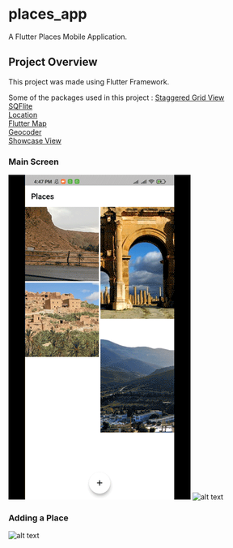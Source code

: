 # places_app

A Flutter Places Mobile Application.

## Project Overview

This project was made using Flutter Framework.

Some of the packages used in this project :
[Staggered Grid View](https://pub.dev/packages/flutter_staggered_grid_view)<br/>
[SQFlite](https://pub.dev/packages/sqflite)<br/>
[Location](https://pub.dev/packages/location)<br/>
[Flutter Map](https://pub.dev/packages/flutter_map)<br/>
[Geocoder](https://pub.dev/packages/geocoder)<br/>
[Showcase View](https://pub.dev/packages/showcaseview)

### Main Screen
![alt text](https://github.com/mehdaouisaleh/places_app/blob/master/screenshots/Main.gif)
![alt text](https://github.com/mehdaouisaleh/places_app/blob/master/screenshots/Main2.gif)

### Adding a Place
![alt text](https://github.com/mehdaouisaleh/places_app/blob/master/screenshots/Adding.gif)


